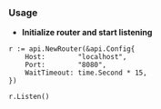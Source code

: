 ### Usage

* **Initialize router and start listening**
```
r := api.NewRouter(&api.Config{
    Host:        "localhost",
    Port:        "8080",
    WaitTimeout: time.Second * 15,
})

r.Listen()
```